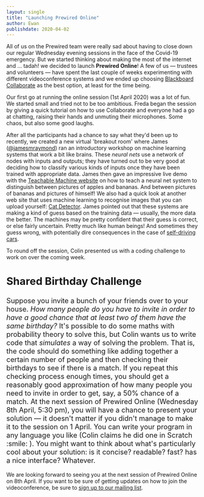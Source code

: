 ```yaml
---
layout: single
title: "Launching Prewired Online"
author: Ewan
publishdate: 2020-04-02
---
```


All of us on the Prewired team were really sad about having to close down our regular Wednesday evening sessions in the face of the  Covid-19 emergency. But we started thinking about making the most of the internet and ... tadah! we decided to launch **Prewired Online**! <!--more-->
A few of us &mdash; trustees and volunteers &mdash; have spent the last couple of weeks experimenting with different videoconference systems and we ended up choosing [Blackboard Collaborate](https://help.blackboard.com/Collaborate/Ultra) as the best option, at least for the time being. 

Our first go at running the online session (1st April 2020) was a lot of fun. We started small and tried not to be too ambitious. Freda began the session by giving a quick tutorial on how to use Collaborate and everyone had a go at chatting, raising their hands and unmuting their microphones. Some chaos, but also some good laughs.

After all the participants had a chance to say what they'd been up to recently, we created a new virtual 'breakout room'
where James ([@jamesmraymond](https://twitter.com/jamesmraymond/)) ran an introductory workshop on machine learning systems that work a bit like brains. These _neural nets_ use a network of nodes with inputs and outputs; they have turned out to be very good at deciding how to classify various kinds of inputs once they have been trained with appropriate data. James then gave an impressive live demo with the [Teachable Machine website](https://teachablemachine.withgoogle.com) on how to teach a neural net system to distinguish between pictures of apples and bananas. And between pictures of bananas and pictures of himself! We also had a quick look at another web site that uses machine learning to recognise images that you can upload yourself: [Cat Detector](https://isitacat.com). James pointed out that these systems are making a kind of guess based on the training data  &mdash; usually, the more data the better. The machines may be pretty confident that their guess is correct, or else fairly uncertain. Pretty much like human beings! And sometimes they guess wrong, with potentially dire consequences in the case of [self-driving cars](https://www.bbc.co.uk/news/technology-50484172).

To round off the session, Colin presented us with a coding challenge to work on over the coming week. 
<div class="notice--info">
	<div style="font-size:1.3em;">
	<h2>Shared Birthday Challenge</h2>
	<p>
  Suppose you invite a bunch of your friends over to your house. <i>How many people do you have to invite in order to have a good chance that at least two of them have the same birthday?</i> It's possible to do some maths with probability theory to solve this, but Colin wants us to write code that <i>simulates</i> a way of solving the problem. That is, the code should do something like adding together a certain number of people and then checking their birthdays to see if there is a match. If you repeat this checking process enough times, you should get a reasonably good approximation of how many people you need to invite in order to get, say, a 50% chance of a match. At the next session of Prewired Online (Wednesday 8th April, 5:30 pm), you will have a chance to present your solution &mdash; it doesn't matter if you didn't manage to make it to the session on 1 April. You can write your program in any language you like (Colin claims he did one in Scratch :smile: ). You might want to think about what's particularly cool about your solution: is it concise? readable? fast? has a nice interface? Whatever.
	</p>
	</div>
</div>


We are looking forward to seeing you at the next session of Prewired Online on 8th April. If you want to be sure of getting updates on how to join the videoconference, be sure to [sign up to our mailing list](https://eepurl.com/dv2dPb).




